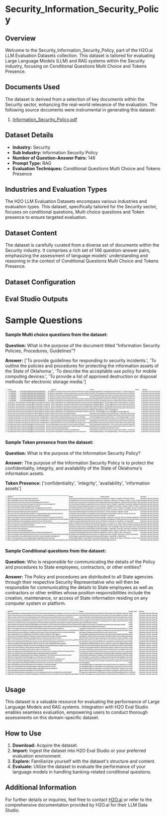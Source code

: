 # Security_Information_Security_Policy

## Overview
Welcome to the Security_Information_Security_Policy, part of the H2O.ai LLM Evaluation Datasets collection. This dataset is tailored for evaluating Large Language Models (LLM) and RAG systems within the Security industry, focusing on Conditional Questions Multi Choice and Tokens Presence.

## Documents Used
The dataset is derived from a selection of key documents within the Security sector, enhancing the real-world relevance of the evaluation. The following source documents were instrumental in generating this dataset:
1. [Information_Security_Policy.pdf](https://github.com/h2oai/h2o-evals/blob/main/catalog/Security_Information_Security_Policy/used_documents/Information_Security_Policy.pdf)

## Dataset Details
- **Industry:** Security
- **Sub Industry:** Information Security Policy
- **Number of Question-Answer Pairs:** 146
- **Prompt Type:** RAG
- **Evaluation Techniques:** Conditional Questions Multi Choice and Tokens Presence

## Industries and Evaluation Types
The H2O LLM Evaluation Datasets encompass various industries and evaluation types. This dataset, specifically tailored for the Security sector, focuses on conditional questions, Multi choice questions and Token presence to ensure targeted evaluation.

## Dataset Content
The dataset is carefully curated from a diverse set of documents within the Security industry. It comprises a rich set of 146 question-answer pairs, emphasizing the assessment of language models' understanding and reasoning in the context of Conditional Questions Multi Choice and Tokens Presence.

## Dataset Configuration

## Eval Studio Outputs

# Sample Questions

#### Sample Multi choice questions from the dataset:

**Question:** What is the purpose of the document titled "Information Security Policies, Procedures, Guidelines"?

**Answer:** ['To provide guidelines for responding to security incidents.', 'To outline the policies and procedures for protecting the information assets of the State of Oklahoma.', 'To describe the acceptable use policy for mobile computing devices.', 'To provide a list of approved destruction or disposal methods for electronic storage media.']

![multi_choice_question_image](https://github.com/h2oai/h2o-evals/blob/main/catalog/Security_Information_Security_Policy/screenshots/multi_choice.png)

#### Sample Token presence from the dataset:

**Question:** What is the purpose of the Information Security Policy?

**Answer:** The purpose of the Information Security Policy is to protect the confidentiality, integrity, and availability of the State of Oklahoma's information assets.

**Token Presence:** ['confidentiality', 'integrity', 'availability', 'information assets']

![token_presence_image](https://github.com/h2oai/h2o-evals/blob/main/catalog/Security_Information_Security_Policy/screenshots/tokens_present.png)

#### Sample Conditional questions from the dataset:

**Question:** Who is responsible for communicating the details of the Policy and procedures to State employees, contractors, or other entities?

**Answer:** The Policy and procedures are distributed to all State agencies through their respective Security Representative who will then be responsible for communicating the details to State employees as well as contractors or other entities whose position responsibilities include the creation, maintenance, or access of State information residing on any computer system or platform.

![conditional_question_image](https://github.com/h2oai/h2o-evals/blob/main/catalog/Security_Information_Security_Policy/screenshots/question_type.png)

## Usage

This dataset is a valuable resource for evaluating the performance of Large Language Models and RAG systems. Integration with H2O Eval Studio enables seamless evaluation, empowering users to conduct thorough assessments on this domain-specific dataset.

## How to Use

1. **Download:** Acquire the dataset.
2. **Import:** Ingest the dataset into H2O Eval Studio or your preferred evaluation environment.
3. **Explore:** Familiarize yourself with the dataset's structure and content.
4. **Evaluate:** Utilize the dataset to evaluate the performance of your language models in handling banking-related conditional questions.

## Additional Information

For further details or inquiries, feel free to contact [H2O.ai](https://www.h2o.ai/) or refer to the comprehensive documentation provided by H2O.ai for their LLM Data Studio.

